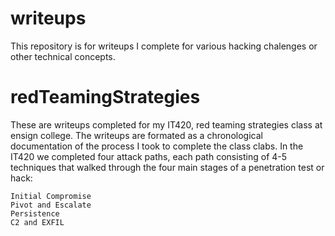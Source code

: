 # writeups
This repository is for writeups I complete for various hacking chalenges or other technical concepts.

# redTeamingStrategies
These are writeups completed for my IT420, red teaming strategies class at ensign college. The writeups are formated as a chronological documentation of the process I took to complete the class clabs. In the IT420 we completed four attack paths, each path consisting of 4-5 techniques that walked through the four main stages of a penetration test or hack:

    Initial Compromise
    Pivot and Escalate
    Persistence
    C2 and EXFIL
